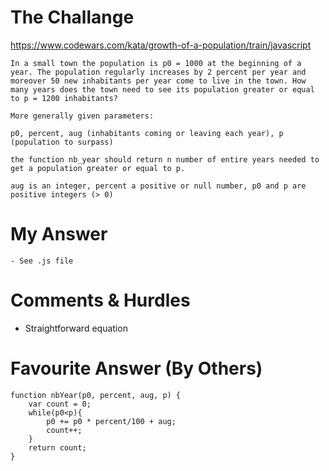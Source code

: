 # The Challange

https://www.codewars.com/kata/growth-of-a-population/train/javascript

```
In a small town the population is p0 = 1000 at the beginning of a year. The population regularly increases by 2 percent per year and moreover 50 new inhabitants per year come to live in the town. How many years does the town need to see its population greater or equal to p = 1200 inhabitants?

More generally given parameters:

p0, percent, aug (inhabitants coming or leaving each year), p (population to surpass)

the function nb_year should return n number of entire years needed to get a population greater or equal to p.

aug is an integer, percent a positive or null number, p0 and p are positive integers (> 0)
```

# My Answer

```
- See .js file
```

# Comments & Hurdles

- Straightforward equation

# Favourite Answer (By Others)

```
function nbYear(p0, percent, aug, p) {
    var count = 0;
    while(p0<p){
        p0 += p0 * percent/100 + aug;
        count++;
    }
    return count;
}
```
